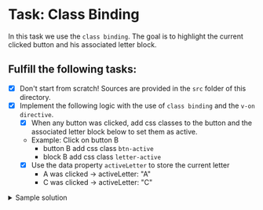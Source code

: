 # Task: Class Binding

In this task we use the `class binding`. The goal is to highlight the current clicked button and his associated letter block.

## Fulfill the following tasks:

- [x] Don't start from scratch! Sources are provided in the `src` folder of this directory.
- [x] Implement the following logic with the use of `class binding` and the `v-on directive`.
  - [x] When any button was clicked, add css classes to the button and the associated letter block below to set them as active.
  - Example: Click on button B
    - button B add css class `btn-active`
    - block B add css class `letter-active`
  - [x] Use the data property `activeLetter` to store the current letter
    - A was clicked -> activeLetter: "A"
    - C was clicked -> activeLetter: "C"

<details>
  <summary>Sample solution</summary>
  https://codepen.io/may17-the-typescripter/pen/XWyjgvp
</details>